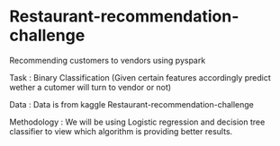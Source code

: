 # Restaurant-recommendation-challenge
Recommending customers to vendors using pyspark

Task : Binary Classification (Given certain features accordingly predict wether a cutomer will turn to vendor or not)

Data : Data is from kaggle Restaurant-recommendation-challenge

Methodology : We will be using Logistic regression and decision tree classifier to view which algorithm is providing better results.
